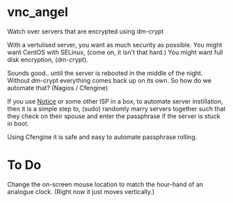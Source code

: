 vnc_angel
=========

Watch over servers that are encrypted using dm-crypt


With a vertulised server, you want as much security as possible.
You might want CentOS with SELinux, (come on, it isn't that hard.)
You might want full disk encryption, (dm-crypt).

Sounds good.. until the server is rebooted in the middle of the night.
Without dm-crypt everything comes back up on its own. So how do we
automate that? (Nagios / Cfengine)

If you use <a href="//github.com/alexxroche/Notice/">Notice</a> or
some other ISP in a box, to automate server instillation, then it is
a simple step to, (sudo) randomly marry servers together such that
they check on their spouse and enter the passphrase if the server
is stuck in boot.

Using Cfengine it is safe and easy to automate passphrase rolling.


To Do
=====

Change the on-screen mouse location to match the hour-hand
of an analogue clock. (Right now it just moves vertically.)
